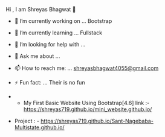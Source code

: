    Hi , I am Shreyas Bhagwat 👋

- 🔭 I’m currently working on ... Bootstrap
- 🌱 I’m currently learning ... Fullstack

- 🤔 I’m looking for help with ... 
- 💬 Ask me about ... 
- 📫 How to reach me: ... shreyasbhagwat4055@gmail.com

- ⚡ Fun fact: ... Their is no fun
- -  My First Basic Website Using Bootstrap[4.6]  link :- https://shreyas719.github.io/mini_website.github.io/
- Project : - https://shreyas719.github.io/Sant-Nagebaba-Multistate.github.io/
